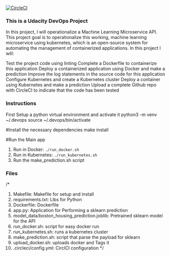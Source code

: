 [![CircleCI](https://circleci.com/gh/circleci/circleci-docs.svg?style=svg)](https://circleci.com/gh/circleci/circleci-docs)

### This is a Udacity DevOps Project

In this project, I will operationalize a Machine Learning Microservice API.
This project goal is to operationalize this working, machine learning microservice using kubernetes, which is an open-source system for automating the management of containerized applications. In this project I will:

Test the project code using linting
Complete a Dockerfile to containerize this application
Deploy a containerized application using Docker and make a prediction
Improve the log statements in the source code for this application
Configure Kubernetes and create a Kubernetes cluster
Deploy a container using Kubernetes and make a prediction
Upload a complete Github repo with CircleCI to indicate that the code has been tested

### Instructions
First Setup a python virtual environment and activate it
python3 -m venv ~/.devops
source ~/.devops/bin/activate

#Install the necessary dependencies
make install

#Run the Main app
1. Run in Docker:  `./run_docker.sh`
2. Run in Kubernetes:  `./run_kubernetes.sh`
3. Run the make_prediction.sh script

### Files
/*
1. Makefile: Makefile for setup and install
2. requirements.txt: Libs for Python
3. Dockerfile: Dockerfile
4. app.py: Application for Performing a sklearn prediction
5. model_data/boston_housing_prediction.joblib: Pretrained sklearn model for the API
6. run_docker.sh: script for easy docker run
7. run_kubernetes.sh: runs a kubernetes cluster
8. make_prediction.sh: script that parse the payload for sklearn
9. upload_docker.sh: uploads docker and Tags it
10. .circleci/config.yml: CirclCI configuration
*/
